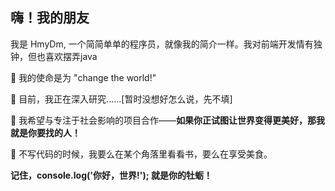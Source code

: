 ## 嗨！我的朋友
我是 HmyDm, 一个简简单单的程序员，就像我的简介一样。我对前端开发情有独钟，但也喜欢摆弄java

🚀 我的使命是为 "change the world!"

🌱 目前，我正在深入研究......[暂时没想好怎么说，先不填]

👯 我希望与专注于社会影响的项目合作——**如果你正试图让世界变得更美好，那我就是你要找的人！**

🎨 不写代码的时候，我要么在某个角落里看看书，要么在享受美食。

**记住，console.log('你好，世界!'); 就是你的牡蛎！**<br><br>
